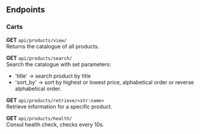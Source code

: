 ## Endpoints 

### **Carts**

**GET** `api/products/view/`   
Returns the catalogue of all products.

**GET** `api/products/search/`   
Search the catalogue with set parameters:
- 'title' -> search product by title
- 'sort_by' -> sort by highest or lowest price, alphabetical order or reverse alphabetical order.  

**GET** `api/products/retrieve/<str:name>`   
Retrieve information for a specific product.

**GET** `api/products/health/`   
Consul health check, checks every 10s.
